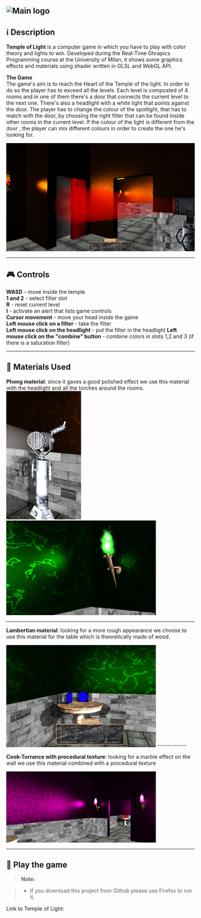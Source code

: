 ![Main logo](https://i.imgur.com/lZsKfI4.jpg)
----------
<i class="icon-info"></i> :information_source: **Description**
-------------
**Temple of Light** is a computer game in which you have to play with color theory and lights to win. Developed during the Real-Time Ghrapics Programming course at the University of Milan, it shows some graphics effects and materials using shader written in GLSL and WebGL API. 

**The Game**  
The game's aim is to reach the Heart of the Temple of the light. In order to do so the player has to exceed all the levels. Each level is composted of 4 rooms and in one of them there's a door that connects the current level to the next one. There's also a headlight with a white light that points against the door. The player has to change the colour of the spotlight, that has to match with the door, by choosing the right filter that can be found inside other rooms in the current level. If the colour of the light is different from the door , the player can mix different colours in order to create the one he's looking for.

<img src="https://raw.githubusercontent.com/andrea29292/PGRT_Project/master/images/screenshots/endgame.png" width="700">
  
----------
<i class="icon-info"></i> :video_game:  **Controls**
---------- 
**WASD** - move inside the temple  
**1 and 2** - select filter slot  
**R** - reset current level  
**I** - activate an alert that lists game controls  
**Cursor movement** - move your head inside the game  
**Left mouse click on a filter** - take the filter  
**Left mouse click on the headlight** - put the filter in the headlight 
**Left mouse click on the "combine" button** - combine colors in slots 1,2 and 3 (if there is a saturation filter)
      
----------
<i class="icon-info"></i> :hammer:  **Materials Used**
----------  
 
**Phong material**: since it gaves a good polished effect we use this material with the headlight and all the torches around the rooms.    
<img src="https://raw.githubusercontent.com/andrea29292/PGRT_Project/master/images/screenshots/headlight.png" width="200">
<img src="https://raw.githubusercontent.com/andrea29292/PGRT_Project/master/images/screenshots/torch.png" width="400">  

--------------

**Lambertian material**: looking for a more rough appearance we choose to use this material for the table which is theoretically made of wood.  

  
<img src="https://raw.githubusercontent.com/andrea29292/PGRT_Project/master/images/screenshots/table.png" width="400">  
------------

**Cook-Torrance with procedural texture**: looking for a marble effect on the wall we use this material combined with a procedural texture

<img src="https://raw.githubusercontent.com/andrea29292/PGRT_Project/master/images/screenshots/cook-torrance.png" width="400">


----------
<i class="icon-user"></i> :space_invader: **Play the game**
----------
> **Note:**

> - If you download this project from Github please use Firefox to run it.


Link to Temple of Light: 
